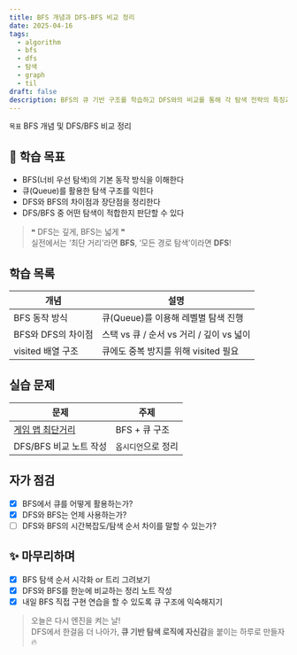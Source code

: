 ```yaml
---
title: BFS 개념과 DFS-BFS 비교 정리
date: 2025-04-16
tags:
  - algorithm
  - bfs
  - dfs
  - 탐색
  - graph
  - til
draft: false
description: BFS의 큐 기반 구조를 학습하고 DFS와의 비교를 통해 각 탐색 전략의 특징과 적용 시점에 관한 학습 계획
---
```


`목표` BFS 개념 및 DFS/BFS 비교 정리

## 📌 학습 목표

- BFS(너비 우선 탐색)의 기본 동작 방식을 이해한다
- 큐(Queue)를 활용한 탐색 구조를 익힌다
- DFS와 BFS의 차이점과 장단점을 정리한다
- DFS/BFS 중 어떤 탐색이 적합한지 판단할 수 있다

> ❝ DFS는 깊게, BFS는 넓게 ❞  
> 실전에서는 ‘최단 거리’라면 **BFS**, ‘모든 경로 탐색’이라면 **DFS**!

## 학습 목록

| 개념               | 설명 |
|------------------|------|
| BFS 동작 방식       | 큐(Queue)를 이용해 레벨별 탐색 진행 |
| BFS와 DFS의 차이점  | 스택 vs 큐 / 순서 vs 거리 / 깊이 vs 넓이 |
| visited 배열 구조  | 큐에도 중복 방지를 위해 visited 필요 |

## 실습 문제

| 문제                                                                          | 주제          |
| --------------------------------------------------------------------------- | ----------- |
| [게임 맵 최단거리](https://school.programmers.co.kr/learn/courses/30/lessons/1844) | BFS + 큐 구조  |
| DFS/BFS 비교 노트 작성                                                            | `옵시디언`으로 정리 |

##  자가 점검

- [x] BFS에서 큐를 어떻게 활용하는가?
- [x] DFS와 BFS는 언제 사용하는가?
- [ ] DFS와 BFS의 시간복잡도/탐색 순서 차이를 말할 수 있는가?

## ✨ 마무리하며

- [x] BFS 탐색 순서 시각화 or 트리 그려보기
- [x] DFS와 BFS를 한눈에 비교하는 정리 노트 작성
- [x] 내일 BFS 직접 구현 연습을 할 수 있도록 큐 구조에 익숙해지기

> 오늘은 다시 엔진을 켜는 날!  
> DFS에서 한걸음 더 나아가, **큐 기반 탐색 로직에 자신감**을 붙이는 하루로 만들자🔥
